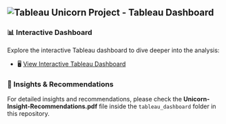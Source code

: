 ## ![Tableau](https://img.shields.io/badge/Tableau-E97627?style=for-the-badge&logo=tableau&logoColor=white) Unicorn Project - Tableau Dashboard

### 📊 Interactive Dashboard
Explore the interactive Tableau dashboard to dive deeper into the analysis:

- 🖥️  [View Interactive Tableau Dashboard](https://public.tableau.com/app/profile/simoun.asmar/viz/Book1_17280375938130/Dashboard1)

### 📄 Insights & Recommendations
For detailed insights and recommendations, please check the **Unicorn-Insight-Recommendations.pdf** file inside the `tableau_dashboard` folder in this repository.
